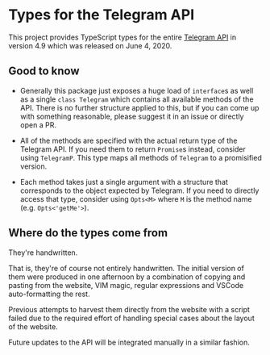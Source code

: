 # Types for the Telegram API

This project provides TypeScript types for the entire [Telegram API](https://core.telegram.org/bots/api) in version 4.9 which was released on June 4, 2020.

## Good to know

- Generally this package just exposes a huge load of `interface`s as well as a single `class Telegram` which contains all available methods of the API.
  There is no further structure applied to this, but if you can come up with something reasonable, please suggest it in an issue or directly open a PR.

- All of the methods are specified with the actual return type of the Telegram API.
  If you need them to return `Promise`s instead, consider using `TelegramP`.
  This type maps all methods of `Telegram` to a promisified version.

- Each method takes just a single argument with a structure that corresponds to the object expected by Telegram.
  If you need to directly access that type, consider using `Opts<M>` where `M` is the method name (e.g. `Opts<'getMe'>`).

## Where do the types come from

They're handwritten.

That is, they're of course not entirely handwritten.
The initial version of them were produced in one afternoon by a combination of copying and pasting from the website, VIM magic, regular expressions and VSCode auto-formatting the rest.

Previous attempts to harvest them directly from the website with a script failed due to the required effort of handling special cases about the layout of the website.

Future updates to the API will be integrated manually in a similar fashion.
